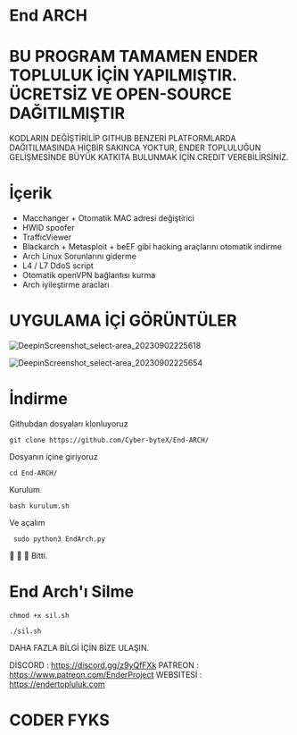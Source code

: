 # End ARCH

# BU PROGRAM TAMAMEN ENDER TOPLULUK İÇİN YAPILMIŞTIR. ÜCRETSİZ VE OPEN-SOURCE DAĞITILMIŞTIR

KODLARIN DEĞİŞTİRİLİP GITHUB BENZERİ PLATFORMLARDA DAĞITILMASINDA HİÇBİR SAKINCA YOKTUR, ENDER TOPLULUĞUN GELİŞMESİNDE BÜYÜK KATKITA BULUNMAK İÇİN CREDIT VEREBİLİRSİNİZ.

# İçerik

- Macchanger + Otomatik MAC adresi değiştirici
- HWID spoofer
- TrafficViewer
- Blackarch + Metasploit + beEF gibi hacking araçlarını otomatik indirme 
- Arch Linux Sorunlarını giderme 
- L4 / L7 DdoS script
- Otomatik openVPN bağlantısı kurma
- Arch iyileştirme aracları



# UYGULAMA İÇİ GÖRÜNTÜLER

![DeepinScreenshot_select-area_20230902225618](https://github.com/Cyber-byteX/End-ARCH/assets/55909183/4f085c15-ca6b-4053-8aba-57fcc40611d8)

![DeepinScreenshot_select-area_20230902225654](https://github.com/Cyber-byteX/End-ARCH/assets/55909183/065e32fb-c979-4e2c-a4d5-3b2eb21d68ee)




# İndirme

Githubdan dosyaları klonluyoruz 
``` 
git clone https://github.com/Cyber-byteX/End-ARCH/
 ``` 

Dosyanın içine giriyoruz

```
cd End-ARCH/
``` 

Kurulum

``` 
bash kurulum.sh
``` 

Ve açalım

```
 sudo python3 EndArch.py
```

👏 👏 👏 Bitti.


# End Arch'ı Silme

```
chmod +x sil.sh
```

```
./sil.sh
```

    

DAHA FAZLA BİLGİ İÇİN BİZE ULAŞIN.

 DİSCORD : https://discord.gg/z9yQfFXk
 PATREON : https://www.patreon.com/EnderProject
 WEBSITESİ : https://endertopluluk.com




# CODER FYKS
